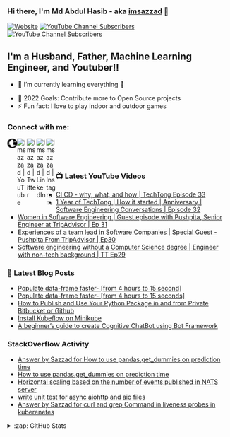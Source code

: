### Hi there, I'm Md Abdul Hasib - aka [imsazzad][website] 👋

[comment]: <> ([![Twitter Follow]&#40;https://img.shields.io/twitter/follow/codeSTACKr?color=1DA1F2&logo=twitter&style=for-the-badge&#41;]&#40;https://twitter.com/intent/follow?original_referer=https%3A%2F%2Fgithub.com%2FcodeSTACKr&screen_name=codeSTACKr&#41;)

[![Website](https://img.shields.io/website?label=imsazzad&style=for-the-badge&url=https%3A%2F%2Fimsazzad.github.io)](https://imsazzad.github.io/)
[![YouTube Channel Subscribers](https://img.shields.io/youtube/channel/subscribers/UC6EEGk0N9sad84YU_uXTVMw?label=Follow%20%40Sazzad&style=for-the-badge)](http://www.youtube.com/channel/UC6EEGk0N9sad84YU_uXTVMw?sub_confirmation=1)
[![YouTube Channel Subscribers](https://img.shields.io/youtube/channel/subscribers/UC7SUEMdep7lCz1bXeWCOOtg?label=Follow%20%40Techtong&style=for-the-badge)](http://www.youtube.com/channel/UC7SUEMdep7lCz1bXeWCOOtg?sub_confirmation=1)

## I'm a Husband, Father, Machine Learning Engineer, and Youtuber!!

[comment]: <> (- 🔭 I just launched my first course: [Become A VS Code SuperHero!][course]!)
- 🌱 I’m currently learning everything 🤣

[comment]: <> (- 👯 I’m looking to collaborate with other content creators)
- 🥅 2022 Goals: Contribute more to Open Source projects
- ⚡ Fun fact: I love to play indoor and outdoor games
### Connect with me:

[<img align="left" alt="imsazzad" width="22px" src="https://raw.githubusercontent.com/iconic/open-iconic/master/svg/globe.svg" />][website]
[<img align="left" alt="imsazzad | YouTube" width="22px" src="https://cdn.jsdelivr.net/npm/simple-icons@v3/icons/youtube.svg" />][youtube]
[<img align="left" alt="imsazzad | Twitter" width="22px" src="https://cdn.jsdelivr.net/npm/simple-icons@v3/icons/twitter.svg" />][twitter]
[<img align="left" alt="imsazzad | LinkedIn" width="22px" src="https://cdn.jsdelivr.net/npm/simple-icons@v3/icons/linkedin.svg" />][linkedin]
[<img align="left" alt="imsazzad | Instagram" width="22px" src="https://cdn.jsdelivr.net/npm/simple-icons@v3/icons/instagram.svg" />][instagram]

<br />

[comment]: <> (### Languages and Tools:)

[comment]: <> ([<img align="left" alt="Visual Studio Code" width="26px" src="https://raw.githubusercontent.com/github/explore/80688e429a7d4ef2fca1e82350fe8e3517d3494d/topics/visual-studio-code/visual-studio-code.png" />][webdevplaylist])

[comment]: <> ([<img align="left" alt="HTML5" width="26px" src="https://raw.githubusercontent.com/github/explore/80688e429a7d4ef2fca1e82350fe8e3517d3494d/topics/html/html.png" />][webdevplaylist])

[comment]: <> ([<img align="left" alt="CSS3" width="26px" src="https://raw.githubusercontent.com/github/explore/80688e429a7d4ef2fca1e82350fe8e3517d3494d/topics/css/css.png" />][cssplaylist])

<br />
<br />

### 📺 Latest YouTube Videos
<!-- YOUTUBE:START -->
- [CI CD - why, what, and how | TechTong Episode 33](https://www.youtube.com/watch?v=1q3_gkfOw1I)
- [1 Year of TechTong | How it started | Anniversary | Software Engineering Conversations |  Episode 32](https://www.youtube.com/watch?v=fHM2CTKALIA)
- [Women in Software Engineering | Guest episode with Pushpita, Senior Engineer at TripAdvisor | Ep 31](https://www.youtube.com/watch?v=iVbCZsXX-aE)
- [Experiences of a team lead in Software Companies | Special Guest - Pushpita From TripAdvisor | Ep30](https://www.youtube.com/watch?v=17La6Xnv6kc)
- [Software engineering without a Computer Science degree | Engineer with non-tech background | TT Ep29](https://www.youtube.com/watch?v=izRy97F_ih8)
<!-- YOUTUBE:END -->

### 📕 Latest Blog Posts
<!-- BLOG-POST-LIST:START -->
- [Populate data-frame faster- [from 4 hours to 15 second]](https://dev.to/imsazzad/populate-data-frame-faster-from-4-hours-to-15-second-557e)
- [Populate data-frame faster- [from 4 hours to 15 seconds]](https://medium.com/@abdulhasibsazzad/populate-data-frame-faster-from-4-hours-to-15-seconds-aa3b350cceb0?source=rss-e04f6a3666fa------2)
- [How to Publish and Use Your Python Package in  and from Private Bitbucket or Github](https://dev.to/imsazzad/how-to-publish-and-use-your-python-package-in-and-from-private-bitbucket-or-github-3p4c)
- [Install Kubeflow on Minikube](https://medium.com/@abdulhasibsazzad/install-kubeflow-on-minikube-9d2ced50459c?source=rss-e04f6a3666fa------2)
- [A beginner’s guide to create Cognitive ChatBot using Bot Framework](https://chatbotslife.com/a-beginners-guide-to-create-cognitive-chatbot-using-bot-framework-c1666af3b866?source=rss-e04f6a3666fa------2)
<!-- BLOG-POST-LIST:END -->


### StackOverflow Activity
<!-- STACKOVERFLOW:START -->
- [Answer by Sazzad for How to use pandas.get_dummies on prediction time](https://stackoverflow.com/questions/69127531/how-to-use-pandas-get-dummies-on-prediction-time/69202211#69202211)
- [How to use pandas.get_dummies on prediction time](https://stackoverflow.com/questions/69127531/how-to-use-pandas-get-dummies-on-prediction-time)
- [Horizontal scaling based on the number of events published in NATS server](https://stackoverflow.com/questions/63726103/horizontal-scaling-based-on-the-number-of-events-published-in-nats-server)
- [write unit test for async aiohttp and aio files](https://stackoverflow.com/questions/63665278/write-unit-test-for-async-aiohttp-and-aio-files)
- [Answer by Sazzad for curl and grep Command in liveness probes in kuberenetes](https://stackoverflow.com/questions/63517048/curl-and-grep-command-in-liveness-probes-in-kuberenetes/63517723#63517723)
<!-- STACKOVERFLOW:END -->


<details>
  <summary>:zap: GitHub Stats</summary>

  <img align="left" alt="imsazzad's GitHub Stats" src="https://github-readme-stats.vercel.app/api?username=imsazzad&theme=dracula&show_icons=true&hide_border=true&count_private=true" />
</details>


[website]: https://imsazzad.github.io/
[twitter]: https://twitter.com/Sazzad2008
[youtube]: https://www.youtube.com/channel/UC6EEGk0N9sad84YU_uXTVMw
[techtong]: https://www.youtube.com/channel/UC7SUEMdep7lCz1bXeWCOOtg
[instagram]: https://www.instagram.com/sazzad_abdul_hasib/
[linkedin]: https://www.linkedin.com/in/md-abdul-hasib/

